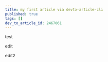 ```yaml
---
title: my first article via devto-article-cli
published: true
tags: []
dev_to_article_id: 2467061
---
```


test

edit

edit2
